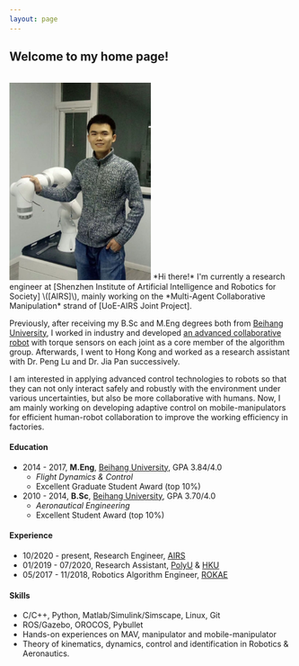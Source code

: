```yaml
---
layout: page
---
```

## Welcome to my home page!

<br/>
<img src="./images/tzhj_robot.jpg" class="floatpic" width="50%" height="50%">
*Hi there!* I'm currently a research engineer at [Shenzhen Institute of Artificial Intelligence and Robotics for Society]  \([AIRS]\), mainly working on the *Multi-Agent Collaborative Manipulation* strand of [UoE-AIRS Joint Project].

Previously, after receiving my B.Sc and M.Eng degrees both from [Beihang University], I worked in industry and developed [an advanced collaborative robot] with torque sensors on each joint as a core member of the algorithm group. Afterwards, I went to Hong Kong and worked as a research assistant with Dr. Peng Lu and Dr. Jia Pan successively.

I am interested in applying advanced control technologies to robots so that they can not only interact safely and robustly with the environment under various uncertainties, but also be more collaborative with humans. Now, I am mainly working on developing adaptive control on mobile-manipulators for efficient human-robot collaboration to improve the working efficiency in factories.

#### Education

- 2014 - 2017,  **M.Eng**,  [Beihang University], GPA 3.84/4.0
  - *Flight Dynamics & Control*
  - Excellent Graduate Student Award (top 10%)
- 2010 - 2014,  **B.Sc**,  [Beihang University], GPA 3.70/4.0
  - *Aeronautical Engineering*
  - Excellent Student Award (top 10%)

#### Experience

- 10/2020 - present,  Research Engineer,  [AIRS]
- 01/2019 - 07/2020, Research Assistant,  [PolyU] & [HKU]
- 05/2017 - 11/2018, Robotics Algorithm Engineer,  [ROKAE]

#### Skills

* C/C++, Python, Matlab/Simulink/Simscape, Linux, Git
* ROS/Gazebo, OROCOS, Pybullet
* Hands-on experiences on MAV, manipulator and mobile-manipulator
* Theory of kinematics, dynamics, control and identification in Robotics & Aeronautics.

[BUAA]: https://ev.buaa.edu.cn/
[Beihang University]: https://ev.buaa.edu.cn/
[an advanced collaborative robot]: https://www.rokae.com/product1
[UoE-AIRS Joint Project]: https://web.inf.ed.ac.uk/slmc/research/projects-and-grants/uoe-airs-joint-project
[HKU]: https://www.hku.hk/
[PolyU]: https://www.polyu.edu.hk/en/
[ROKAE]: https://www.rokae.com/?l=en-us
[Shenzhen Institute of Artificial Intelligence and Robotics for Society]: https://airs.cuhk.edu.cn/en/
[AIRS]: https://airs.cuhk.edu.cn/en/
